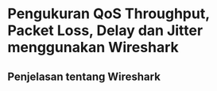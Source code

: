 # Pengukuran QoS Throughput, Packet Loss, Delay dan Jitter menggunakan Wireshark

## Penjelasan tentang Wireshark
